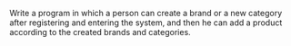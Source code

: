 Write a program in which a person can create a brand or a new category after registering and entering the system, and then he can add a product according to the created brands and categories.
